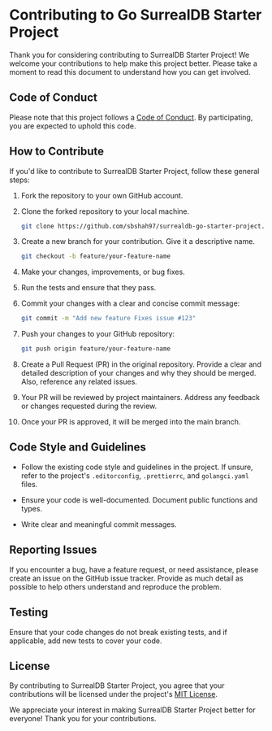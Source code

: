 # Contributing to Go SurrealDB Starter Project

Thank you for considering contributing to SurrealDB Starter Project! We welcome your contributions to help make this project better. Please take a moment to read this document to understand how you can get involved.

## Code of Conduct

Please note that this project follows a [Code of Conduct](CODE_OF_CONDUCT.md). By participating, you are expected to uphold this code.

## How to Contribute

If you'd like to contribute to SurrealDB Starter Project, follow these general steps:

1. Fork the repository to your own GitHub account.

2. Clone the forked repository to your local machine.

    ```bash
    git clone https://github.com/sbshah97/surrealdb-go-starter-project.git
    ```

3. Create a new branch for your contribution. Give it a descriptive name.

    ```bash
    git checkout -b feature/your-feature-name
    ```

4. Make your changes, improvements, or bug fixes.

5. Run the tests and ensure that they pass.

6. Commit your changes with a clear and concise commit message:

    ```bash
    git commit -m "Add new feature Fixes issue #123"
    ```

7. Push your changes to your GitHub repository:

    ```bash
    git push origin feature/your-feature-name
    ```

8. Create a Pull Request (PR) in the original repository. Provide a clear and detailed description of your changes and why they should be merged. Also, reference any related issues.

9. Your PR will be reviewed by project maintainers. Address any feedback or changes requested during the review.

10. Once your PR is approved, it will be merged into the main branch.

## Code Style and Guidelines

- Follow the existing code style and guidelines in the project. If unsure, refer to the project's `.editorconfig`, `.prettierrc`, and `golangci.yaml` files.

- Ensure your code is well-documented. Document public functions and types.

- Write clear and meaningful commit messages.

## Reporting Issues

If you encounter a bug, have a feature request, or need assistance, please create an issue on the GitHub issue tracker. Provide as much detail as possible to help others understand and reproduce the problem.

## Testing

Ensure that your code changes do not break existing tests, and if applicable, add new tests to cover your code.

## License

By contributing to SurrealDB Starter Project, you agree that your contributions will be licensed under the project's [MIT License](LICENSE).

We appreciate your interest in making SurrealDB Starter Project better for everyone! Thank you for your contributions.
